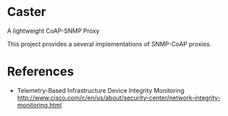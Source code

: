 # Caster
A lightweight CoAP-SNMP Proxy

This project provides a several implementations of SNMP-CoAP proxies. 





# References
* Telemetry-Based Infrastructure Device Integrity Monitoring
http://www.cisco.com/c/en/us/about/security-center/network-integrity-monitoring.html

